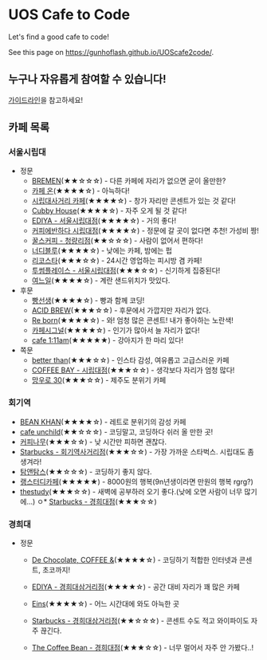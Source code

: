 # UOS Cafe to Code

Let's find a good cafe to code!

See this page on https://gunhoflash.github.io/UOScafe2code/.

## 누구나 자유롭게 참여할 수 있습니다!

[가이드라인](./contribute/README.md)을 참고하세요!

## 카페 목록

### 서울시립대

* 정문
	+ [BREMEN](./data/uos/jeongmoon/bremen.md)(★★☆☆☆) - 다른 카페에 자리가 없으면 굳이 올만한?
	+ [카페 온](./data/uos/jeongmoon/cafe_on.md)(★★★★☆) - 아늑하다!
	+ [시립대사거리 카페](./data/uos/jeongmoon/cafe_sisa.md)(★★★★☆) - 창가 자리만 콘센트가 있는 것 같다!
	+ [Cubby House](./data/uos/jeongmoon/cubbyhouse.md)(★★★★☆) - 자주 오게 될 것 같다!
	+ [EDIYA - 서울시립대점](./data/uos/jeongmoon/ediya.md)(★★★★☆) - 거의 좋다!
	+ [커피에반하다 시립대점](./data/uos/jeongmoon/fall_in_love_with_coffee.md)(★★★★☆) - 정문에 갈 곳이 없다면 추천! 가성비 짱!
	+ [꿀스커피 - 청량리점](./data/uos/jeongmoon/gguls_coffee.md)(★★☆☆☆) - 사람이 없어서 편하다!
	+ [너디블루](./data/uos/jeongmoon/nerdy_blue.md)(★★★★☆) - 낮에는 카페, 밤에는 펍
	+ [리코스타](./data/uos/jeongmoon/ricosta.md)(★★★☆☆) - 24시간 영업하는 피시방 겸 카페! 
	+ [투썸플레이스 - 서울시립대점](./data/uos/jeongmoon/twosome_place.md)(★★★☆☆) - 신기하게 집중된다!
	+ [여느일](./data/uos/jeongmoon/yeoneuil.md)(★★★★☆) - 계란 샌드위치가 맛있다.
* 후문
	+ [빵선생](./data/uos/hoomoon/bakery_bbangsseam.md)(★★★★☆) - 빵과 함께 코딩!
	+ [ACID BREW](./data/uos/hoomoon/cafe_acidbrew.md)(★★★☆☆) - 후문에서 가깝지만 자리가 없다.
	+ [Re born](./data/uos/hoomoon/cafe_reborn.md)(★★★★☆) - 와! 엄청 많은 콘센트! 내가 좋아하는 노란색!
	+ [카페시그널](./data/uos/hoomoon/cafe_signal.md)(★★★★☆) - 인기가 많아서 늘 자리가 없다!
	+ [cafe 1:11am](./data/uos/hoomoon/cafe1_11am.md)(★★★★★) - 강아지가 한 마리 있다!
* 쪽문
	+ [better than](./data/uos/jjokmoon/betterthan.md)(★★★☆☆) - 인스타 감성, 여유롭고 고급스러운 카페
	+ [COFFEE BAY - 시립대점](./data/uos/jjokmoon/coffee_bay.md)(★★★☆☆) - 생각보다 자리가 엄청 많다!
	+ [망우로 30](./data/uos/jjokmoon/mangwooro_30.md)(★★★☆☆) - 제주도 분위기 카페

### 회기역

* [BEAN KHAN](./data/hoegi_station/beankhan.md)(★★★★☆) - 레트로 분위기의 감성 카페
* [cafe unchild](./data/hoegi_station/cafeunchild.md)(★★☆☆☆) - 코딩말고, 코딩하다 쉬러 올 만한 곳!
* [커피나무](./data/hoegi_station/coffeenamu.md)(★★★☆☆) - 낮 시간만 피하면 괜찮다.
* [Starbucks - 회기역사거리점](./data/hoegi_station/starbucks.md)(★★★☆☆) - 가장 가까운 스타벅스. 시립대도 좀 생겨라!
* [탐앤탐스](./data/hoegi_station/tomntoms.md)(★★☆☆☆) - 코딩하기 좋지 않다.
* [랭스터디카페](./data/hoegi_station/langstudycafe.md)(★★★★★) - 8000원의 행복(9n년생이라면 만원의 행복 rgrg?)
* [thestudy](./data/hoegi_station/thestudy.md)(★★★☆☆) - 새벽에 공부하러 오기 좋다.(낮에 오면 사람이 너무 많기에...)
ㅇ* [Starbucks - 경희대점](./data/hoegi_station/starbucks_khu.md)(★★★☆☆)

### 경희대

* 정문
	+ [De Chocolate, COFFEE &](./data/khu/jeongmoon/de_chocolate.md)(★★★★☆) - 코딩하기 적합한 인터넷과 콘센트, 초코까지!
	+ [EDIYA - 경희대삼거리점](./data/khu/jeongmoon/ediya.md)(★★★★☆) - 공간 대비 자리가 꽤 많은 카페
	+ [Eins](./data/khu/jeongmoon/eins.md)(★★★★☆) - 어느 시간대에 와도 아늑한 곳
	+ [Starbucks - 경희대삼거리점](.data\khu\jeongmoon\starbucks_khu.md)(★★☆☆☆) - 콘센트 수도 적고 와이파이도 자주 끊긴다.

	+ [The Coffee Bean - 경희대점](./data/khu/jeongmoon/the_coffee_bean.md)(★★★☆☆) - 너무 멀어서 자주 안 가봤다..!
	
